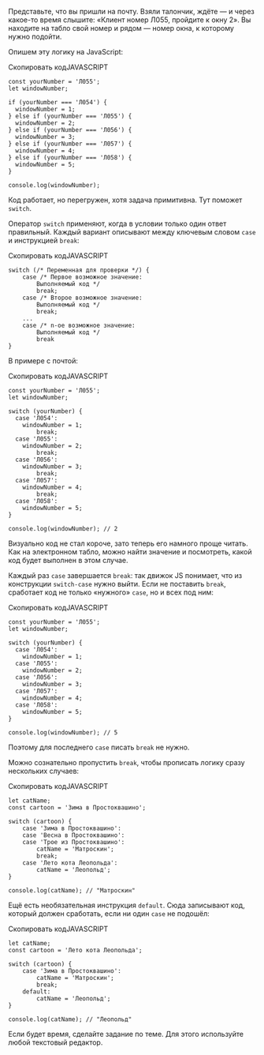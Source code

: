 

Представьте, что вы пришли на почту. Взяли талончик, ждёте — и через какое-то время слышите: «Клиент номер Л055, пройдите к окну 2». Вы находите на табло свой номер и рядом — номер окна, к которому нужно подойти.

Опишем эту логику на JavaScript:

Скопировать кодJAVASCRIPT

```
const yourNumber = 'Л055';
let windowNumber;

if (yourNumber === 'Л054') {
  windowNumber = 1;
} else if (yourNumber === 'Л055') {
  windowNumber = 2;
} else if (yourNumber === 'Л056') {
  windowNumber = 3;
} else if (yourNumber === 'Л057') {
  windowNumber = 4;
} else if (yourNumber === 'Л058') {
  windowNumber = 5;
}

console.log(windowNumber); 
```

Код работает, но перегружен, хотя задача примитивна. Тут поможет `switch`.

Оператор `switch` применяют, когда в условии только один ответ правильный. Каждый вариант описывают между ключевым словом `case` и инструкцией `break`:

Скопировать кодJAVASCRIPT

```
switch (/* Переменная для проверки */) {
    case /* Первое возможное значение:
        Выполняемый код */
        break;
    case /* Второе возможное значение:
        Выполняемый код */
        break;
    ...
    case /* n-ое возможное значение:
        Выполняемый код */
        break
} 
```

В примере с почтой:

Скопировать кодJAVASCRIPT

```
const yourNumber = 'Л055';
let windowNumber;

switch (yourNumber) {
  case 'Л054':
    windowNumber = 1;
        break;
  case 'Л055':
    windowNumber = 2;
        break;
  case 'Л056':
    windowNumber = 3;
        break;
  case 'Л057':
    windowNumber = 4;
        break;
  case 'Л058':
    windowNumber = 5;
}

console.log(windowNumber); // 2 
```

Визуально код не стал короче, зато теперь его намного проще читать. Как на электронном табло, можно найти значение и посмотреть, какой код будет выполнен в этом случае.

Каждый раз `case` завершается `break`: так движок JS понимает, что из конструкции `switch-case` нужно выйти. Если не поставить `break`, сработает код не только «нужного» `case`, но и всех под ним:

Скопировать кодJAVASCRIPT

```
const yourNumber = 'Л055';
let windowNumber;

switch (yourNumber) {
  case 'Л054':
    windowNumber = 1;
  case 'Л055':
    windowNumber = 2;
  case 'Л056':
    windowNumber = 3;
  case 'Л057':
    windowNumber = 4;
  case 'Л058':
    windowNumber = 5;
}

console.log(windowNumber); // 5 
```

Поэтому для последнего `case` писать `break` не нужно.

Можно сознательно пропустить `break`, чтобы прописать логику сразу нескольких случаев:

Скопировать кодJAVASCRIPT

```
let catName;
const cartoon = 'Зима в Простоквашино';

switch (cartoon) {
    case 'Зима в Простоквашино':
    case 'Весна в Простоквашино':
    case 'Трое из Простоквашино':
        catName = 'Матроскин';
        break;
    case 'Лето кота Леопольда':
        catName = 'Леопольд';
}

console.log(catName); // "Матроскин" 
```

Ещё есть необязательная инструкция `default`. Сюда записывают код, который должен сработать, если ни один `case` не подошёл:

Скопировать кодJAVASCRIPT

```
let catName;
const cartoon = 'Лето кота Леопольда';

switch (cartoon) {
    case 'Зима в Простоквашино':
        catName = 'Матроскин';
        break;
    default:
        catName = 'Леопольд';
}

console.log(catName); // "Леопольд" 
```

Если будет время, сделайте задание по теме. Для этого используйте любой текстовый редактор.